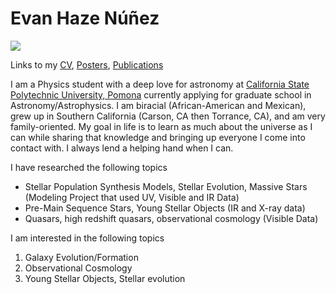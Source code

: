 # Evan Haze Núñez

<img src="https://evanhazey.github.io/evanhazenunez/Graphics/selfie.jpeg">

Links to my [CV](CV.md), [Posters](posters.md), [Publications](publications.md)

I am a Physics student with a deep love for astronomy at [California State Polytechnic University, Pomona](https://www.cpp.edu/~sci/physics-astronomy/) currently applying for graduate school in Astronomy/Astrophysics. I am biracial (African-American and Mexican), grew up in Southern California (Carson, CA then Torrance, CA), and am very family-oriented. My goal in life is to learn as much about the universe as I can while sharing that knowledge and bringing up everyone I come into contact with. I always lend a helping hand when I can.

I have researched the following topics
- Stellar Population Synthesis Models, Stellar Evolution, Massive Stars (Modeling Project that used UV, Visible and IR Data)
- Pre-Main Sequence Stars, Young Stellar Objects (IR and X-ray data)
- Quasars, high redshift quasars, observational cosmology (Visible Data)


I am interested in the following topics 
1. Galaxy Evolution/Formation
2. Observational Cosmology
3. Young Stellar Objects, Stellar evolution
